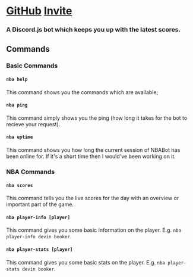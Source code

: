 # [GitHub](https://github.com/EliotChignell/NBABot) [Invite](https://discordapp.com/api/oauth2/authorize?client_id=544017840760422417&permissions=0&scope=bot)
### A Discord.js bot which keeps you up with the latest scores.

## Commands
### Basic Commands
#### `nba help`
This command shows you the commands which are available;
#### `nba ping`
This command simply shows you the ping (how long it takes for the bot to recieve your request).
#### `nba uptime`
This command shows you how long the current session of NBABot has been online for. If it's a short time then I would've been working on it.
### NBA Commands
#### `nba scores`
This command tells you the live scores for the day with an overview or important part of the game. 
#### `nba player-info [player]`
This command gives you some basic information on the player. E.g. `nba player-info devin booker`.
#### `nba player-stats [player]`
This command gives you some basic stats on the player. E.g. `nba player-stats devin booker`.